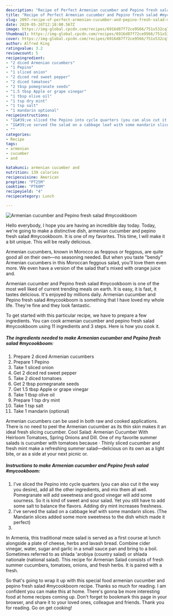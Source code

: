 ```yaml
---
description: "Recipe of Perfect Armenian cucumber and Pepino fresh salad #mycookboom"
title: "Recipe of Perfect Armenian cucumber and Pepino fresh salad #mycookboom"
slug: 2097-recipe-of-perfect-armenian-cucumber-and-pepino-fresh-salad-mycookboom
date: 2020-05-26T12:18:00.567Z
image: https://img-global.cpcdn.com/recipes/6916d87f72ce9566/751x532cq70/armenian-cucumber-and-pepino-fresh-salad-mycookboom-recipe-main-photo.jpg
thumbnail: https://img-global.cpcdn.com/recipes/6916d87f72ce9566/751x532cq70/armenian-cucumber-and-pepino-fresh-salad-mycookboom-recipe-main-photo.jpg
cover: https://img-global.cpcdn.com/recipes/6916d87f72ce9566/751x532cq70/armenian-cucumber-and-pepino-fresh-salad-mycookboom-recipe-main-photo.jpg
author: Alfred King
ratingvalue: 3.2
reviewcount: 5
recipeingredient:
- "2 diced Armenian cucumbers"
- "1 Pepino"
- "1 sliced onion"
- "2 diced red sweet pepper"
- "2 diced tomatoes"
- "2 tbsp pomegranate seeds"
- "1.5 tbsp Apple or grape vinegar"
- "1 tbsp olive oil"
- "1 tsp dry mint"
- "1 tsp salt"
- "1 mandarin optional"
recipeinstructions:
- "I&#39;ve sliced the Pepino into cycle quarters (you can also cut it the way you desire), add all the other ingredients, and mix them all well. Pomegranate will add sweetness and good vinegar will add some sourness. So it is kind of sweet and sour salad. Yet you still have to add some salt to balance the flavors. Adding dry mint increases freshness."
- "I&#39;ve served the salad on a cabbage leaf with some mandarin slices. (The Mandarin slices added some more sweetness to the dish which made it perfect)"
- ""
categories:
- Recipe
tags:
- armenian
- cucumber
- and

katakunci: armenian cucumber and 
nutrition: 139 calories
recipecuisine: American
preptime: "PT25M"
cooktime: "PT60M"
recipeyield: "4"
recipecategory: Lunch

---
```



![Armenian cucumber and Pepino fresh salad #mycookboom](https://img-global.cpcdn.com/recipes/6916d87f72ce9566/751x532cq70/armenian-cucumber-and-pepino-fresh-salad-mycookboom-recipe-main-photo.jpg)

Hello everybody, I hope you are having an incredible day today. Today, we're going to make a distinctive dish, armenian cucumber and pepino fresh salad #mycookboom. It is one of my favorites. This time, I will make it a bit unique. This will be really delicious.

Armenian cucumbers, known in Morocco as feqqous or feggous, are quite good all on their own—no seasoning needed. But when you taste &#34;bendy&#34; Armenian cucumbers in this Moroccan feggous salad, you&#39;ll love them even more. We even have a version of the salad that&#39;s mixed with orange juice and.

Armenian cucumber and Pepino fresh salad #mycookboom is one of the most well liked of current trending meals on earth. It is easy, it is fast, it tastes delicious. It's enjoyed by millions daily. Armenian cucumber and Pepino fresh salad #mycookboom is something that I have loved my whole life. They're fine and they look fantastic.


To get started with this particular recipe, we have to prepare a few ingredients. You can cook armenian cucumber and pepino fresh salad #mycookboom using 11 ingredients and 3 steps. Here is how you cook it.

<!--inarticleads1-->

##### The ingredients needed to make Armenian cucumber and Pepino fresh salad #mycookboom:

1. Prepare 2 diced Armenian cucumbers
1. Prepare 1 Pepino
1. Take 1 sliced onion
1. Get 2 diced red sweet pepper
1. Take 2 diced tomatoes
1. Get 2 tbsp pomegranate seeds
1. Get 1.5 tbsp Apple or grape vinegar
1. Take 1 tbsp olive oil
1. Prepare 1 tsp dry mint
1. Take 1 tsp salt
1. Take 1 mandarin (optional)


Armenian cucumbers can be used in both raw and cooked applications. There is no need to peel the Armenian cucumber as its thin skin makes it an ideal fresh slicing cucumber. Cool Salad: Armenian Cucumber With Heirloom Tomatoes, Spring Onions and Dill. One of my favorite summer salads is cucumber with tomatoes because · Thinly sliced cucumber and fresh mint make a refreshing summer salad—delicious on its own as a light bite, or as a side at your next picnic or. 

<!--inarticleads2-->

##### Instructions to make Armenian cucumber and Pepino fresh salad #mycookboom:

1. I&#39;ve sliced the Pepino into cycle quarters (you can also cut it the way you desire), add all the other ingredients, and mix them all well. Pomegranate will add sweetness and good vinegar will add some sourness. So it is kind of sweet and sour salad. Yet you still have to add some salt to balance the flavors. Adding dry mint increases freshness.
1. I&#39;ve served the salad on a cabbage leaf with some mandarin slices. (The Mandarin slices added some more sweetness to the dish which made it perfect)
1. 


In Armenia, this traditional meze salad is served as a first course at lunch alongside a plate of cheese, herbs and lavash bread. Combine cider vinegar, water, sugar and garlic in a small sauce pan and bring to a boil. Sometimes referred to as shlada &#39;arobiya (country salad) or shlada nationale (national salad). This recipe for Armenian Salad consists of fresh summer cucumbers, tomatoes, onions, and fresh herbs. It is paired with a fresh. 

So that's going to wrap it up with this special food armenian cucumber and pepino fresh salad #mycookboom recipe. Thanks so much for reading. I am confident you can make this at home. There's gonna be more interesting food at home recipes coming up. Don't forget to bookmark this page in your browser, and share it to your loved ones, colleague and friends. Thank you for reading. Go on get cooking!
